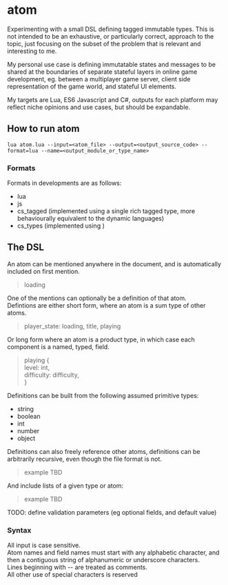 # atom
Experimenting with a small DSL defining tagged immutable types. This is not intended to be an exhaustive, or particularly correct, approach to the topic, just focusing on the subset of the problem that is relevant and interesting to me.

My personal use case is defining immutatable states and messages to be shared at the boundaries of separate stateful layers in online game development, eg. between a multiplayer game server, client side representation of the game world, and stateful UI elements.

My targets are Lua, ES6 Javascript and C#, outputs for each platform may reflect niche opinions and use cases, but should be expandable.

## How to run atom

    lua atom.lua --input=<atom_file> --output=<output_source_code> --format=lua --name=<output_module_or_type_name>

### Formats

Formats in developments are as follows:

* lua
* js
* cs_tagged (implemented using a single rich tagged type, more behaviourally equivalent to the dynamic languages)
* cs_types (implemented using )


## The DSL
An atom can be mentioned anywhere in the document, and is automatically included on first mention.

> loading

One of the mentions can optionally be a definition of that atom.  
Defintions are either short form, where an atom is a sum type of other atoms.

> player_state: loading, title, playing

Or long form where an atom is a product type, in which case each component is a named, typed, field.

> playing {  
>   level: int,  
>   difficulty:  difficulty,  
> }

Definitions can be built from the following assumed primitive types:

* string
* boolean
* int
* number
* object

Definitions can also freely reference other atoms, definitions can be arbitrarily recursive, even though the file format is not.

> example TBD

And include lists of a given type or atom:

> example TBD

TODO: define validation parameters (eg optional fields, and default value)

### Syntax

All input is case sensitive.  
Atom names and field names must start with any alphabetic character, and then a contiguous string of alphanumeric or underscore characters.  
Lines beginning with -- are treated as comments.  
All other use of special characters is reserved
